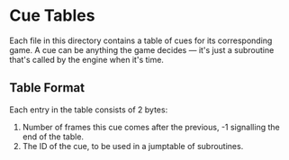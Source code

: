 # Cue Tables
Each file in this directory contains a table of cues for its
corresponding game. A cue can be anything the game decides &mdash; it's
just a subroutine that's called by the engine when it's time.

## Table Format
Each entry in the table consists of 2 bytes:
1. Number of frames this cue comes after the previous, -1 signalling the
end of the table.
2. The ID of the cue, to be used in a jumptable of subroutines.
